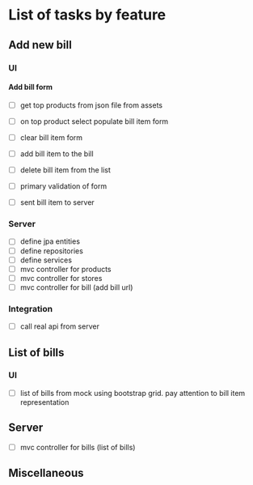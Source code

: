 
# List of tasks by feature
## Add new bill

### UI
#### Add bill form
- [ ] get top products from json file from  assets
- [ ] on top product select populate bill item form
- [ ] clear bill item form
- [ ] add bill item to the bill
- [ ] delete bill item from the list
- [ ] primary validation of form
- [ ] sent bill item to server


### Server
- [ ] define jpa entities
- [ ] define repositories
- [ ] define services
- [ ] mvc controller for products
- [ ] mvc controller for stores
- [ ] mvc controller for bill (add bill url)

### Integration
- [ ] call real api from server


## List of bills
### UI
- [ ] list of bills from mock using bootstrap grid. pay attention to bill item representation


## Server
- [ ] mvc controller for bills (list of bills)


## Miscellaneous 
